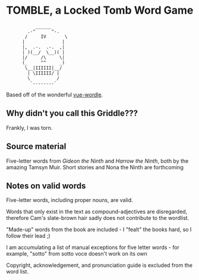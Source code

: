 # TOMBLE, a Locked Tomb Word Game

               ______
            .-"      "-.
           /     IV       \
          |              |
          |,  .-.  .-.  ,|
          | )(__/  \__)( |
          |/     /\     \|
          (_     ^^     _)
           \__|IIIIII|__/
            | \IIIIII/ |
            \          /
             `--------`

Based off of the wonderful [vue-wordle](https://github.com/yyx990803/vue-wordle).

## Why didn't you call this Griddle???

Frankly, I was torn.

## Source material

Five-letter words from *Gideon the Ninth* and *Harrow the Ninth*, both by the amazing Tamsyn Muir. Short stories and Nona the Ninth are forthcoming

## Notes on valid words

Five-letter words, including proper nouns, are valid.

Words that only exist in the text as compound-adjectives are disregarded, therefore Cam's slate-brown hair sadly does not contribute to the wordlist.

"Made-up" words from the book are included - I "fealt" the books hard, so I follow their lead ;)

I am accumulating a list of manual exceptions for five letter words - for example,  "sotto" from sotto voce doesn't work on its own

Copyright, acknowledgement, and pronunciation guide is excluded from the word list.



